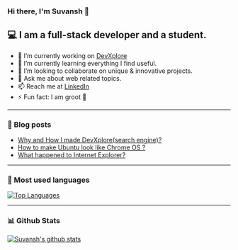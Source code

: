 ### Hi there, I'm Suvansh 👋

## :computer: I am a full-stack developer and a student.

- 🔭 I’m currently working on [DevXplore](https://github.com/suvansh-rana/developer-search)
- 🌱 I’m currently learning everything I find useful.
- :handshake: I’m looking to collaborate on unique & innovative projects.
- 💬 Ask me about web related topics.
- 📫 Reach me at [LinkedIn](https://linkedin.com/in/suvansh-rana)
- ⚡ Fun fact: I am groot :deciduous_tree:	

---
### :book: Blog posts
<!-- BLOG-POST-LIST:START -->
- [Why and How I made DevXplore(search engine)?](https://medium.com/@suvansh_rana/why-and-how-i-made-devxplore-search-engine-edc1db774aa9?source=rss-3ac23aa0cb16------2)
- [How to make Ubuntu look like Chrome OS ?](https://medium.com/tech-void/how-to-make-ubuntu-look-like-chrome-os-14d15acfc7b4?source=rss-3ac23aa0cb16------2)
- [What happened to Internet Explorer?](https://medium.com/tech-void/what-happened-to-internet-explorer-8e4a903a69a0?source=rss-3ac23aa0cb16------2)
<!-- BLOG-POST-LIST:END -->

---

### :rocket:  Most used languages
[![Top Languages](https://github-readme-stats.vercel.app/api/top-langs/?username=suvansh-rana&hide_title=true&layout=compact&theme=dark)](https://github.com/anuraghazra/github-readme-stats)

---

### :bar_chart: Github Stats
[![Suvansh's github stats](https://github-readme-stats.vercel.app/api?username=suvansh-rana&count_private=true&show_icons=true&hide_title=true&hide=stars&theme=dark)](https://github.com/anuraghazra/github-readme-stats)
